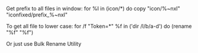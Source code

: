 Get prefix to all files in window:
for %I in (icon/*) do copy "icon/%~nxI" "iconfixed/prefix_%~nxI"

To get all file to lower case:
for /f "Token=*" %f in ('dir /l/b/a-d') do (rename "%f" "%f")

Or just use Bulk Rename Utility